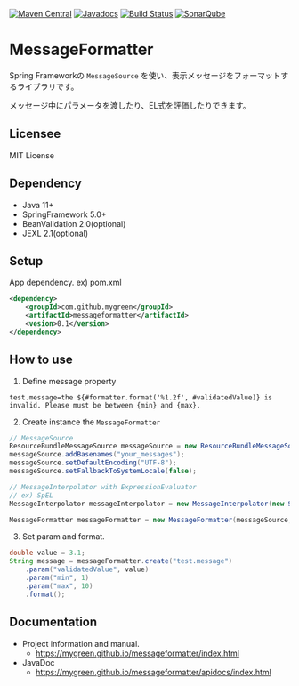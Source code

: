 [![Maven Central](https://maven-badges.herokuapp.com/maven-central/com.github.mygreen/messageformatter/badge.svg)](https://maven-badges.herokuapp.com/maven-central/com.github.mygreen/messageformatter/)
[![Javadocs](https://javadoc.io/badge/com.github.mygreen/messageformatter.svg?color=blue)](https://javadoc.io/doc/com.github.mygreen/messageformatter)
[![Build Status](https://travis-ci.org/mygreen/messageformatter.svg?branch=master)](https://travis-ci.org/mygreen/messageformatter)
[![SonarQube](https://sonarcloud.io/api/project_badges/measure?project=com.github.mygreen%3Amessageformatter&metric=alert_status)](https://sonarcloud.io/dashboard?id=com.github.mygreen%3Amessageformatter)

# MessageFormatter

Spring Frameworkの ``MessageSource`` を使い、表示メッセージをフォーマットするライブラリです。

メッセージ中にパラメータを渡したり、EL式を評価したりできます。

## Licensee
MIT License

## Dependency

- Java 11+
- SpringFramework 5.0+
- BeanValidation 2.0(optional)
- JEXL 2.1(optional)

## Setup

App dependency. ex) pom.xml

```xml
<dependency>
	<groupId>com.github.mygreen</groupId>
	<artifactId>messageformatter</artifactId>
	<vesion>0.1</version>
</dependency>
```

## How to use
1. Define message property
  ```properties
  test.message=the ${#formatter.format('%1.2f', #validatedValue)} is invalid. Please must be between {min} and {max}.
  ```
2. Create instance the ``MessageFormatter``
  ```java
  // MessageSource
  ResourceBundleMessageSource messageSource = new ResourceBundleMessageSource();
  messageSource.addBasenames("your_messages");
  messageSource.setDefaultEncoding("UTF-8");
  messageSource.setFallbackToSystemLocale(false);

  // MessageInterpolator with ExpressionEvaluator
  // ex) SpEL
  MessageInterpolator messageInterpolator = new MessageInterpolator(new SpelExpressionEvaluator());

  MessageFormatter messageFormatter = new MessageFormatter(messageSource, messageInterpolator);
  ```
3. Set param and format.
  ```java
  double value = 3.1;
  String message = messageFormatter.create("test.message")
      .param("validatedValue", value)
      .param("min", 1)
      .param("max", 10)
      .format();
  ```

## Documentation

- Project information and manual.
  - https://mygreen.github.io/messageformatter/index.html
- JavaDoc
  - https://mygreen.github.io/messageformatter/apidocs/index.html

